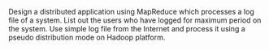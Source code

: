 Design a distributed application using MapReduce which processes a log file of a system. 
List out the users who have logged for maximum period on the system. Use simple log file 
from the Internet and process it using a pseudo distribution mode on Hadoop platform.